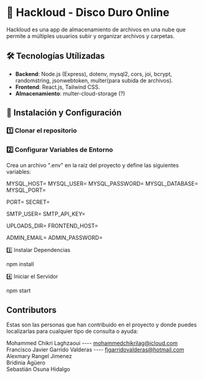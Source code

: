 # 📁 Hackloud - Disco Duro Online

Hackloud es una app de almacenamiento de archivos en una nube que permite a múltiples usuarios subir y organizar archivos y carpetas.

## 🛠️ Tecnologías Utílizadas

-   **Backend**: Node.js (Express), dotenv, mysql2, cors, joi, bcrypt, randomstring, jsonwebtoken, multer(para subida de archivos).
-   **Frontend**: React.js, Tailwind CSS.
-   **Almacenamiento**: multer-cloud-storage (?)

## 🚀 Instalación y Configuración

### 1️⃣ Clonar el repositorio

### 2️⃣ Configurar Variables de Entorno

Crea un archivo ".env" en la raíz del proyecto y define las siguientes variables:

MYSQL_HOST=
MYSQL_USER=
MYSQL_PASSWORD=
MYSQL_DATABASE=
MYSQL_PORT=

PORT=
SECRET=

SMTP_USER=
SMTP_API_KEY=

UPLOADS_DIR=
FRONTEND_HOST=

ADMIN_EMAIL=
ADMIN_PASSWORD=

3️⃣ Instalar Dependencias

npm install

4️⃣ Iniciar el Servidor

npm start

## Contributors

Estas son las personas que han contribuido en el proyecto y donde puedes localizarlas para cualquier tipo de consulta o ayuda:

Mohammed Chikri Laghzaoui ---- mohammedchikrilag@icloud.com
Francisco Javier Garrido Valderas ---- fjgarridovalderas@hotmail.com
Alexmary Rangel Jimenez  
Bridinia Agüero  
Sebastián Osuna Hidalgo
